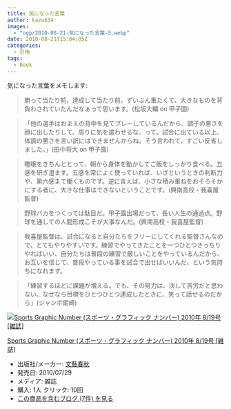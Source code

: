 ```yaml
---
title: 気になった言葉
author: kazu634
images:
  - "ogp/2010-08-21-気になった言葉-5.webp"
date: 2010-08-21T15:04:05Z
categories:
  - 引用
tags:
  - book
---
```

<div class="section">
<p>
    気になった言葉をメモします:
</p>

<blockquote>
<p>
      勝って当たり前、達成して当たり前。ずいぶん重たくて、大きなものを背負わされていたんだなぁって思います。(松坂大輔 on 甲子園)
</p>
</blockquote>

<blockquote>
<p>
      「他の選手はおまえの背中を見てプレーしているんだから、調子の悪さを顔に出したりして、周りに気を遣わせるな、って。試合に出ている以上、体調の悪さを言い訳にはできませんからね。そう言われて、すごい反省しました。」(田中将大 on 甲子園)
</p>
</blockquote>

<blockquote>
<p>
      睡眠をきちんととって、朝から身体を動かしてご飯をしっかり食べる。五感を研ぎ澄ます。五感を常によく使っていれば、いざというときの判断力や、第六感まで働くものです。逆に言えば、小さな積み重ねをおそろそかにする者に、大きな仕事はできないということです。(興南高校・我喜屋監督)
</p>
</blockquote>

<blockquote>
<p>
      野球バカをつくっては駄目だ。甲子園出場だって、長い人生の通過点。野球を通しての人間形成こそが大事なんだ。(興南高校・我喜屋監督)
</p>
</blockquote>

<blockquote>
<p>
      我喜屋監督は、試合になると自分たちをフリーにしてくれる監督さんなので、とてもやりやすいです。練習でやってきたことを一つひとつきっちりやればいい、自分たちは普段の練習で厳しいことをやっているんだから、お互いを信じて、普段やっている事を試合で出せばいいんだ、という気持ちになれます。
</p>
</blockquote>

<blockquote>
<p>
      「練習するほどに課題が増える。でも、その努力は、決して苦労だと思わない。なぜなら目標をひとつひとつ達成したときに、笑って話せるのだから」(ジャンボ尾崎)
</p>
</blockquote>

<div class="hatena-asin-detail">
<a href="http://www.amazon.co.jp/dp/B003VP0PUQ/?tag=hatena_st1-22&ascsubtag=d-7ibv" onclick="__gaTracker('send', 'event', 'outbound-article', 'http://www.amazon.co.jp/dp/B003VP0PUQ/?tag=hatena_st1-22&ascsubtag=d-7ibv', '');"><img src="https://images-na.ssl-images-amazon.com/images/I/51ZcDvrNe9L._SL160_.jpg" class="hatena-asin-detail-image" alt="Sports Graphic Number (スポーツ・グラフィック ナンバー) 2010年 8/19号 [雑誌]" title="Sports Graphic Number (スポーツ・グラフィック ナンバー) 2010年 8/19号 [雑誌]" /></a></p>

<div class="hatena-asin-detail-info">
<p class="hatena-asin-detail-title">
<a href="http://www.amazon.co.jp/dp/B003VP0PUQ/?tag=hatena_st1-22&ascsubtag=d-7ibv" onclick="__gaTracker('send', 'event', 'outbound-article', 'http://www.amazon.co.jp/dp/B003VP0PUQ/?tag=hatena_st1-22&ascsubtag=d-7ibv', 'Sports Graphic Number (スポーツ・グラフィック ナンバー) 2010年 8/19号 [雑誌]');">Sports Graphic Number (スポーツ・グラフィック ナンバー) 2010年 8/19号 [雑誌]</a>
</p>

<ul>
<li>
<span class="hatena-asin-detail-label">出版社/メーカー:</span> <a href="http://d.hatena.ne.jp/keyword/%CA%B8%E9%BA%BD%D5%BD%A9" onclick="__gaTracker('send', 'event', 'outbound-article', 'http://d.hatena.ne.jp/keyword/%CA%B8%E9%BA%BD%D5%BD%A9', '文藝春秋');" class="keyword">文藝春秋</a>
</li>
<li>
<span class="hatena-asin-detail-label">発売日:</span> 2010/07/29
</li>
<li>
<span class="hatena-asin-detail-label">メディア:</span> 雑誌
</li>
<li>
<span class="hatena-asin-detail-label">購入</span>: 1人 <span class="hatena-asin-detail-label">クリック</span>: 10回
</li>
<li>
<a href="http://d.hatena.ne.jp/asin/B003VP0PUQ" onclick="__gaTracker('send', 'event', 'outbound-article', 'http://d.hatena.ne.jp/asin/B003VP0PUQ', 'この商品を含むブログ (7件) を見る');" target="_blank">この商品を含むブログ (7件) を見る</a>
</li>
</ul>
</div>

<div class="hatena-asin-detail-foot">
</div>
</div>
</div>

